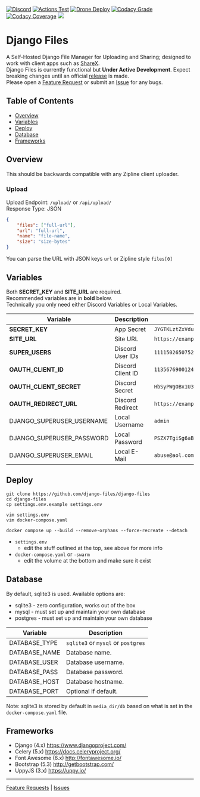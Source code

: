 [![Discord](https://img.shields.io/discord/899171661457293343?label=Discord&color=5865F2&logo=discord&logoColor=white)](https://discord.gg/wXy6m2X8wY)
[![Actions Test](https://img.shields.io/github/actions/workflow/status/django-files/django-files/test.yaml?label=Test&logo=github)](https://github.com/django-files/django-files/actions/workflows/test.yaml)
[![Drone Deploy](https://img.shields.io/drone/build/django-files/django-files?label=Deploy&logo=drone&server=https%3A%2F%2Fdrone.hosted-domains.com)](https://drone.hosted-domains.com/django-files/django-files)
[![Codacy Grade](https://img.shields.io/codacy/grade/7c41f4f6526c4233ba1304bfb45981c4?label=Codacy&logo=codacy&logoColor=white)](https://app.codacy.com/gh/django-files/django-files/dashboard)
[![Codacy Coverage](https://img.shields.io/codacy/coverage/7c41f4f6526c4233ba1304bfb45981c4?label=Coverage&logo=codacy&logoColor=white)](https://app.codacy.com/gh/django-files/django-files/dashboard)
[![](https://repository-images.githubusercontent.com/672712475/52cf00a8-31de-4b0a-8522-63670bb4314a)](https://github.com/django-files/django-files)
# Django Files

A Self-Hosted Django File Manager for Uploading and Sharing; 
designed to work with client apps such as [ShareX](https://github.com/ShareX/ShareX).  
Django Files is currently functional but **Under Active Development**. Expect breaking changes
until an official [release](https://github.com/django-files/django-files/releases) is made.  
Please open a [Feature Request](https://github.com/django-files/django-files/discussions/new?category=feature-requests)
or submit an [Issue](https://github.com/cssnr/zipline-cli/issues/new) for any bugs.

## Table of Contents

*   [Overview](#overview)
*   [Variables](#variables)
*   [Deploy](#deploy)
*   [Database](#database)
*   [Frameworks](#frameworks)

## Overview

This should be backwards compatible with any Zipline client uploader.  

### Upload

Upload Endpoint: `/upload/` or `/api/upload/`  
Response Type: JSON 

```json
{
    "files": ["full-url"],
    "url": "full-url",
    "name": "file-name",
    "size": "size-bytes"
}
```

You can parse the URL with JSON keys `url` or Zipline style `files[0]`

## Variables

Both **SECRET_KEY** and **SITE_URL** are required.  
Recommended variables are in **bold** below.  
Technically you only need either Discord Variables or Local Variables.

| Variable                  | Description       | Example                                              |
|---------------------------|-------------------|------------------------------------------------------|
| **SECRET_KEY**            | App Secret        | `JYGTKLztZxVdu5NXuhXGaSkLJosiiQyBhFJ4LAHrJ5YHigQqq7` |
| **SITE_URL**              | Site URL          | `https://example.com`                                |
| **SUPER_USERS**           | Discord User IDs  | `111150265075298304,111148006983614464`              |
| **OAUTH_CLIENT_ID**       | Discord Client ID | `1135676900124135484`                                |
| **OAUTH_CLIENT_SECRET**   | Discord Secret    | `HbSyPWgOBx1U38MqmEEUy75KUe1Pm7dR`                   |
| **OAUTH_REDIRECT_URL**    | Discord Redirect  | `https://example.com/oauth/callback/`                |
| DJANGO_SUPERUSER_USERNAME | Local Username    | `admin`                                              |
| DJANGO_SUPERUSER_PASSWORD | Local Password    | `PSZX7TgiSg6aB6sZ`                                   |
| DJANGO_SUPERUSER_EMAIL    | Local E-Mail      | `abuse@aol.com`                                      |

## Deploy

```text
git clone https://github.com/django-files/django-files
cd django-files
cp settings.env.example settings.env

vim settings.env
vim docker-compose.yaml

docker compose up --build --remove-orphans --force-recreate --detach
```

*   `settings.env`
    -   edit the stuff outlined at the top, see above for more info
*   `docker-compose.yaml` or `-swarm`
    -   edit the volume at the bottom and make sure it exist

## Database

By default, sqlite3 is used. Available options are: 

*   sqlite3 - zero configuration, works out of the box
*   mysql - must set up and maintain your own database
*   postgres - must set up and maintain your own database

| Variable      | Description                        |
|---------------|------------------------------------|
| DATABASE_TYPE | `sqlite3` or `mysql` or `postgres` |
| DATABASE_NAME | Database name.                     |
| DATABASE_USER | Database username.                 |
| DATABASE_PASS | Database password.                 |
| DATABASE_HOST | Database hostname.                 |
| DATABASE_PORT | Optional if default.               |

Note: sqlite3 is stored by default in `media_dir/db` 
based on what is set in the `docker-compose.yaml` file.

## Frameworks

*   Django (4.x) https://www.djangoproject.com/
*   Celery (5.x) https://docs.celeryproject.org/
*   Font Awesome (6.x) http://fontawesome.io/
*   Bootstrap (5.3) http://getbootstrap.com/
*   UppyJS (3.x) https://uppy.io/

---
[Feature Requests](https://github.com/django-files/django-files/discussions/new?category=feature-requests) |
[Issues](https://github.com/cssnr/zipline-cli/issues/new) 
